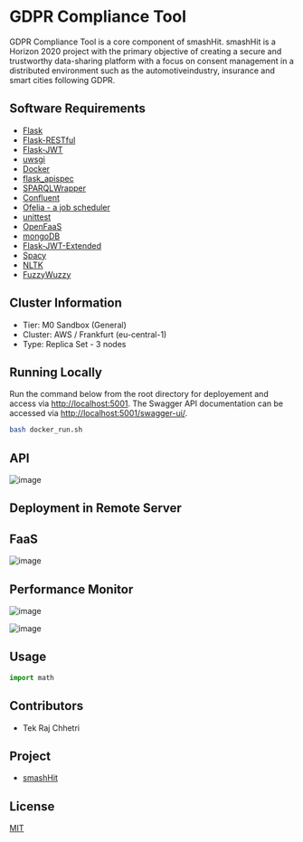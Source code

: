 # GDPR Compliance Tool
GDPR Compliance Tool is a core component of smashHit. smashHit is a Horizon 2020 project with the primary objective of creating a secure and trustworthy data-sharing platform with a focus on consent management in a distributed environment such as the automotiveindustry, insurance and smart cities following GDPR.

## Software Requirements
- [Flask](https://flask.palletsprojects.com/en/1.1.x/)
- [Flask-RESTful](https://flask-restful.readthedocs.io/en/latest/)
- [Flask-JWT](https://flask-jwt-extended.readthedocs.io/en/stable/) 
- [uwsgi](https://uwsgi-docs.readthedocs.io/en/latest/)
- [Docker](https://www.docker.com)
- [flask_apispec](https://flask-apispec.readthedocs.io/en/latest/index.html)
- [SPARQLWrapper](https://rdflib.dev/sparqlwrapper/)
- [Confluent](https://www.confluent.io)
- [Ofelia - a job scheduler](https://github.com/mcuadros/ofelia)
- [unittest](https://docs.python.org/3/library/unittest.html)
- [OpenFaaS](https://www.openfaas.com/)
- [mongoDB](https://www.mongodb.com/)
- [Flask-JWT-Extended](https://flask-jwt-extended.readthedocs.io/en)
- [Spacy](https://spacy.io)
- [NLTK](http://www.nltk.org)
- [FuzzyWuzzy](https://github.com/seatgeek/fuzzywuzzy)


## Cluster Information
- Tier: M0 Sandbox (General)
- Cluster: AWS / Frankfurt (eu-central-1)
- Type: Replica Set - 3 nodes

## Running Locally
Run the command below from the root directory for deployement and access via [http://localhost:5001](http://localhost:5001). The Swagger API documentation can be accessed via [http://localhost:5001/swagger-ui/](http://localhost:5001/swagger-ui/).
```bash
bash docker_run.sh

```
## API

![image](https://user-images.githubusercontent.com/52251022/144920140-4011ede4-919a-46e7-9581-73695953a57d.png)


## Deployment in Remote Server

## FaaS
![image](https://user-images.githubusercontent.com/52251022/120083394-b3f37080-c0c8-11eb-8362-99063e0fc720.png)


## Performance Monitor

![image](https://user-images.githubusercontent.com/52251022/120082126-7b9c6400-c0c1-11eb-874a-d5c4eb34e813.png)

![image](https://user-images.githubusercontent.com/52251022/120082109-68899400-c0c1-11eb-99cc-d4b23f80c89f.png)


## Usage

```python
import math

```
## Contributors
- Tek Raj Chhetri  


## Project
-  [smashHit](https://www.smashhit.eu/) 

## License
[MIT](https://github.com/tekrajchhetri/GDPR_compliance_tool/blob/main/LICENSE)
